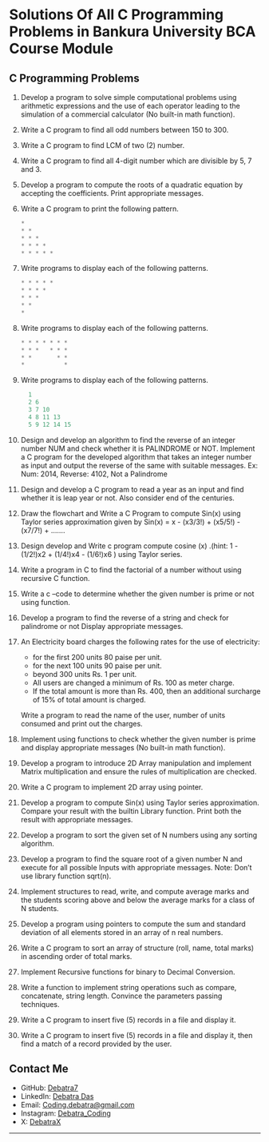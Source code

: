 # Solutions Of All C Programming Problems in Bankura University BCA Course Module

## C Programming Problems

1. Develop a program to solve simple computational problems using arithmetic expressions and the use of each operator leading to the simulation of a commercial calculator (No built-in math function).
1. Write a C program to find all odd numbers between 150 to 300.
1. Write a C program to find LCM of two (2) number.

1. Write a C program to find all 4-digit number which are divisible by 5, 7 and 3.

1. Develop a program to compute the roots of a quadratic equation by accepting the coefficients. Print appropriate messages.
1. Write a C program to print the following pattern.

   ```c
   *
   * *
   * * *
   * * * *
   * * * * *
   ```

1. Write programs to display each of the following patterns.

   ```c
   * * * * *
   * * * *
   * * *
   * *
   *
   ```

1. Write programs to display each of the following patterns.

   ```c
   * * * * * * *
   * * *   * * *
   * *       * *
   *           *
   ```

1. Write programs to display each of the following patterns.

   ```c
     1
     2 6
     3 7 10
     4 8 11 13
     5 9 12 14 15
   ```

1. Design and develop an algorithm to find the reverse of an integer number NUM and check whether it is PALINDROME or NOT. Implement a C program for the developed algorithm that takes an integer number as input and output the reverse of the same with suitable messages. Ex: Num: 2014, Reverse: 4102, Not a Palindrome

1. Design and develop a C program to read a year as an input and find whether it is leap year or not. Also consider end of the centuries.

1. Draw the flowchart and Write a C Program to compute Sin(x) using Taylor series approximation given by Sin(x) = x - (x3/3!) + (x5/5!) - (x7/7!) + …….

1. Design develop and Write c program compute cosine (x) .(hint: 1 - (1/2!)x2 + (1/4!)x4 - (1/6!)x6 ) using Taylor series.

1. Write a program in C to find the factorial of a number without using recursive C function.

1. Write a c –code to determine whether the given number is prime or not using function.

1. Develop a program to find the reverse of a string and check for palindrome or not Display appropriate messages.

1. An Electricity board charges the following rates for the use of electricity:

   - for the first 200 units 80 paise per unit.
   - for the next 100 units 90 paise per unit.
   - beyond 300 units Rs. 1 per unit.
   - All users are changed a minimum of Rs. 100 as meter charge.
   - If the total amount is more than Rs. 400, then an additional surcharge of 15% of total amount is charged.

   Write a program to read the name of the user, number of units consumed and print out the charges.

1. Implement using functions to check whether the given number is prime and display appropriate messages (No built-in math function).

1. Develop a program to introduce 2D Array manipulation and implement Matrix multiplication and ensure the rules of multiplication are checked.

1. Write a C program to implement 2D array using pointer.

1. Develop a program to compute Sin(x) using Taylor series approximation. Compare your result with the builtin Library function. Print both the result with appropriate messages.

1. Develop a program to sort the given set of N numbers using any sorting algorithm.

1. Develop a program to find the square root of a given number N and execute for all possible Inputs with appropriate messages. Note: Don’t use library function sqrt(n).

1. Implement structures to read, write, and compute average marks and the students scoring above and below the average marks for a class of N students.

1. Develop a program using pointers to compute the sum and standard deviation of all elements stored in an array of n real numbers.

1. Write a C program to sort an array of structure (roll, name, total marks) in ascending order of total marks.
1. Implement Recursive functions for binary to Decimal Conversion.

1. Write a function to implement string operations such as compare, concatenate, string length. Convince the parameters passing techniques.

1. Write a C program to insert five (5) records in a file and display it.

1. Write a C program to insert five (5) records in a file and display it, then find a match of a record provided by the user.

## Contact Me

- GitHub: [Debatra7](https://github.com/Debatra7)
- LinkedIn: [Debatra Das](https://www.linkedin.com/in/debatra-das/)
- Email: [Coding.debatra@gmail.com](mailto:Coding.debatra@gmail.com)
- Instagram: [Debatra_Coding](https://www.instagram.com/debatra_coding/)
- X: [DebatraX](https://x.com/DebatraX)

---
